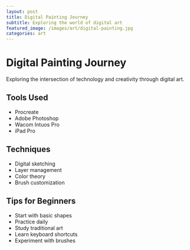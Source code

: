```yaml
---
layout: post
title: Digital Painting Journey
subtitle: Exploring the world of digital art
featured_image: /images/art/digital-painting.jpg
categories: art
---
```


# Digital Painting Journey

Exploring the intersection of technology and creativity through digital art.

## Tools Used

- Procreate
- Adobe Photoshop
- Wacom Intuos Pro
- iPad Pro

## Techniques

- Digital sketching
- Layer management
- Color theory
- Brush customization

## Tips for Beginners

- Start with basic shapes
- Practice daily
- Study traditional art
- Learn keyboard shortcuts
- Experiment with brushes 